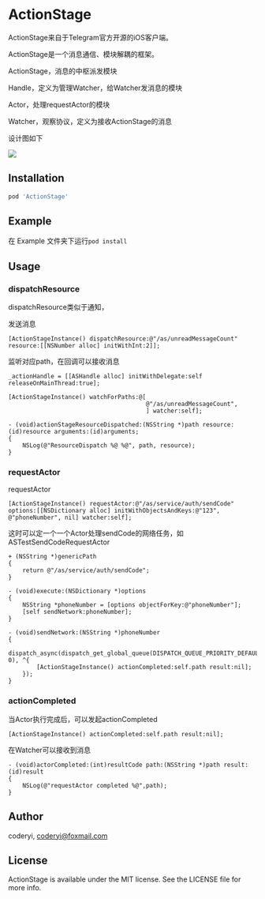 # ActionStage






ActionStage来自于Telegram官方开源的iOS客户端。

ActionStage是一个消息通信、模块解耦的框架。

ActionStage，消息的中枢派发模块

Handle，定义为管理Watcher，给Watcher发消息的模块

Actor，处理requestActor的模块

Watcher，观察协议，定义为接收ActionStage的消息

设计图如下

![](https://github.com/coderyi/ActionStage/blob/master/ActionStage.jpg)

## Installation

```ruby
pod 'ActionStage'
```

## Example

在 Example 文件夹下运行`pod install` 

## Usage


### dispatchResource

dispatchResource类似于通知，

发送消息

```
[ActionStageInstance() dispatchResource:@"/as/unreadMessageCount" resource:[[NSNumber alloc] initWithInt:2]];
```

监听对应path，在回调可以接收消息

```
_actionHandle = [[ASHandle alloc] initWithDelegate:self releaseOnMainThread:true];

[ActionStageInstance() watchForPaths:@[
                                       @"/as/unreadMessageCount",
                                       ] watcher:self];

- (void)actionStageResourceDispatched:(NSString *)path resource:(id)resource arguments:(id)arguments;
{
    NSLog(@"ResourceDispatch %@ %@", path, resource);
}
```

### requestActor

requestActor

```
[ActionStageInstance() requestActor:@"/as/service/auth/sendCode" options:[[NSDictionary alloc] initWithObjectsAndKeys:@"123", @"phoneNumber", nil] watcher:self];
```

这时可以定一个一个Actor处理sendCode的网络任务，如ASTestSendCodeRequestActor

```
+ (NSString *)genericPath
{
    return @"/as/service/auth/sendCode";
}

- (void)execute:(NSDictionary *)options
{
    NSString *phoneNumber = [options objectForKey:@"phoneNumber"];
    [self sendNetwork:phoneNumber];
}

- (void)sendNetwork:(NSString *)phoneNumber
{
    dispatch_async(dispatch_get_global_queue(DISPATCH_QUEUE_PRIORITY_DEFAULT, 0), ^{
        [ActionStageInstance() actionCompleted:self.path result:nil];
    });
}
```


### actionCompleted

当Actor执行完成后，可以发起actionCompleted

```
[ActionStageInstance() actionCompleted:self.path result:nil];
```

在Watcher可以接收到消息

```
- (void)actorCompleted:(int)resultCode path:(NSString *)path result:(id)result
{
    NSLog(@"requestActor completed %@",path);
}
```


## Author

coderyi, coderyi@foxmail.com

## License

ActionStage is available under the MIT license. See the LICENSE file for more info.
